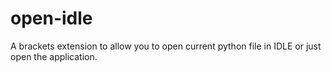 # open-idle

A brackets extension to allow you to open current python file in IDLE or just open the application.

